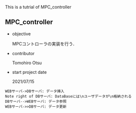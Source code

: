 This is a tutrial of MPC_controller

## MPC_controller
- objective

  MPCコントローラの実装を行う．
- contributor

  Tomohiro Otsu
- start project date
  
  2021/07/15

```sequence
WEBサーバ->DBサーバ: データ挿入
Note right of DBサーバ: DataBaseには\nユーザデータが\n格納される
DBサーバ-->WEBサーバ: データ参照
WEBサーバ->>DBサーバ: データ更新
```

